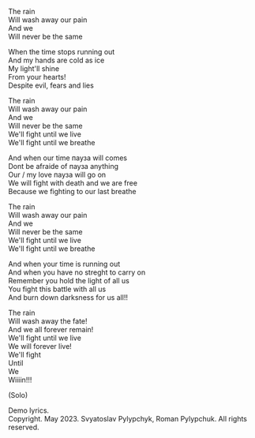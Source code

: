 The rain  
Will wash away our pain  
And we  
Will never be the same  

When the time stops running out  
And my hands are cold as ice  
My light'll shine  
From your hearts!  
Despite evil, fears and lies  

The rain  
Will wash away our pain  
And we  
Will never be the same  
We'll fight until we live  
We'll fight until we breathe  

And when our time пауза will comes  
Dont be afraide of пауза anything  
Our / my love пауза will go on  
We will fight with death and we are free  
Because we fighting to our last breathe  

The rain  
Will wash away our pain  
And we  
Will never be the same  
We'll fight until we live  
We'll fight until we breathe 

And when your time is running out  
And when you have no streght to carry on  
Remember you hold the light of all us  
You fight this battle with all us  
And burn down darksness for us all!!  

The rain  
Will wash away the fate!  
And we all forever remain!  
We'll fight until we live  
We will forever live!  
We'll fight  
Until  
We  
Wiiiin!!!  

(Solo)  

Demo lyrics.  
Copyright. May 2023. Svyatoslav Pylypchyk, Roman Pylypchuk. All rights reserved.




























